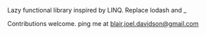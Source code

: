 Lazy functional library inspired by LINQ.
Replace lodash and _

Contributions welcome.
ping me at blair.joel.davidson@gmail.com